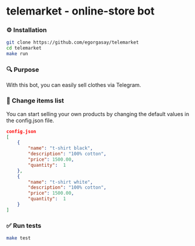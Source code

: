 # telemarket - online-store bot

### ⚙️ Installation

```bash
git clone https://github.com/egorgasay/telemarket
cd telemarket
make run
```

### 🔍️ Purpose

With this bot, you can easily sell clothes via Telegram.  

### 👕 Change items list

You can start selling your own products by changing the default values in the config.json file.

```json
config.json
[
    {
        "name": "t-shirt black",
        "description": "100% cotton",
        "price": 1500.00,
        "quantity":  1
    },
    {
        "name": "t-shirt white",
        "description": "100% cotton",
        "price": 1500.00,
        "quantity":  1
    }
]
```

### ✅ Run tests

```bash
make test
```
